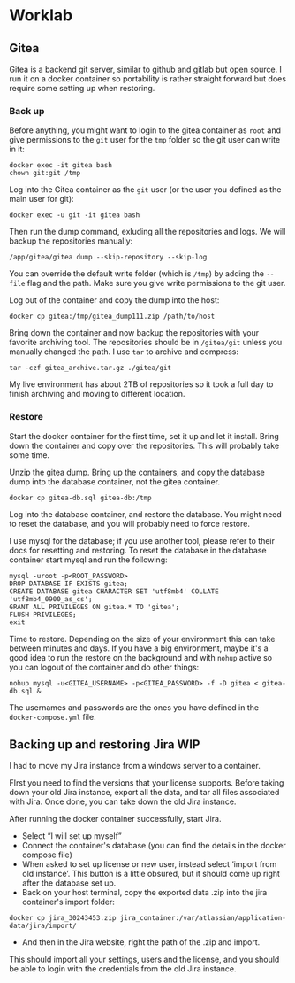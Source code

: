 # Worklab

## Gitea
Gitea is a backend git server, similar to github and gitlab but open source. I run it on a docker container so portability is rather straight forward but does require some setting up when restoring. 

### Back up

Before anything, you might want to login to the gitea container as `root` and give permissions to the `git` user for the `tmp` folder so the git user can write in it:

```plaintext
docker exec -it gitea bash
chown git:git /tmp
```

Log into the Gitea container as the `git` user (or the user you defined as the main user for git):

```plaintext
docker exec -u git -it gitea bash
```

Then run the dump command, exluding all the repositories and logs. We will backup the repositories manually:

```plaintext
/app/gitea/gitea dump --skip-repository --skip-log
```

You can override the default write folder (which is `/tmp`) by adding the `--file` flag and the path. Make sure you give write permissions to the git user.

Log out of the container and copy the dump into the host:

```plaintext
docker cp gitea:/tmp/gitea_dump111.zip /path/to/host
```

Bring down the container and now backup the repositories with your favorite archiving tool. The repositories should be in `/gitea/git` unless you manually changed the path. I use `tar` to archive and compress:

```plaintext
tar -czf gitea_archive.tar.gz ./gitea/git
```

My live environment has about 2TB of repositories so it took a full day to finish archiving and moving to different location.

### Restore

Start the docker container for the first time, set it up and let it install. Bring down the container and copy over the repositories. This will probably take some time.

Unzip the gitea dump. Bring up the containers, and copy the database dump into the database container, not the gitea container.

```plaintext
docker cp gitea-db.sql gitea-db:/tmp
```

Log into the database container, and restore the database. You might need to reset the database, and you will probably need to force restore.

I use mysql for the database; if you use another tool, please refer to their docs for resetting and restoring. To reset the database in the database container start mysql and run the following:

```plaintext
mysql -uroot -p<ROOT_PASSWORD>
DROP DATABASE IF EXISTS gitea; 
CREATE DATABASE gitea CHARACTER SET 'utf8mb4' COLLATE 'utf8mb4_0900_as_cs'; 
GRANT ALL PRIVILEGES ON gitea.* TO 'gitea'; 
FLUSH PRIVILEGES; 
exit
```

Time to restore. Depending on the size of your environment this can take between minutes and days. If you have a big environment, maybe it's a good idea to run the restore on the background and with `nohup` active so you can logout of the container and do other things:

```plaintext
nohup mysql -u<GITEA_USERNAME> -p<GITEA_PASSWORD> -f -D gitea < gitea-db.sql &
```

The usernames and passwords are the ones you have defined in the `docker-compose.yml` file.

## Backing up and restoring Jira WIP

I had to move my Jira instance from a windows server to a container.

FIrst you need to find the versions that your license supports. Before taking down your old Jira instance, export all the data, and tar all files associated with Jira. Once done, you can take down the old Jira instance. 

After running the docker container successfully, start Jira.

-   Select “I will set up myself”
-   Connect the container's database (you can find the details in the docker compose file)
-   When asked to set up license or new user, instead select ‘import from old instance’. This button is a little obsured, but it should come up right after the database set up.
-   Back on your host terminal, copy the exported data .zip into the jira container's import folder:

```plaintext
docker cp jira_30243453.zip jira_container:/var/atlassian/application-data/jira/import/
```

-   And then in the Jira website, right the path of the .zip and import.

This should import all your settings, users and the license, and you should be able to login with the credentials from the old Jira instance.
